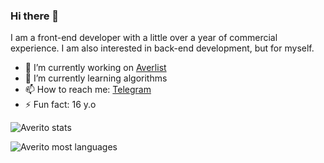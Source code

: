 ### Hi there 👋
I am a front-end developer with a little over a year of commercial experience.
I am also interested in back-end development, but for myself.


- 🔭 I’m currently working on [Averlist](https://github.com/Averito/Averlist)
- 🌱 I’m currently learning algorithms
- 📫 How to reach me: [Telegram](https://t.me/averitodev)
- ⚡ Fun fact: 16 y.o

![Averito stats](https://github-readme-stats.vercel.app/api?username=Averito&show_icons=true)

![Averito most languages](https://github-readme-stats.vercel.app/api/top-langs/?username=Averito&theme=blue-green)

